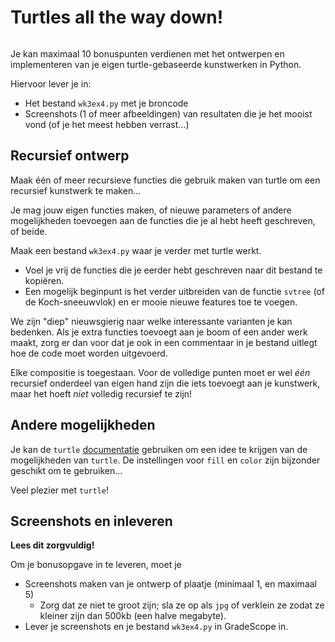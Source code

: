 # Turtles all the way down!

```{include} ../class/problems/turtles_tot_het_einde.md
```

Je kan maximaal 10 bonuspunten verdienen met het ontwerpen en implementeren van je eigen turtle-gebaseerde kunstwerken in Python.

Hiervoor lever je in:

* Het bestand `wk3ex4.py` met je broncode
* Screenshots (1 of meer afbeeldingen) van resultaten die je het mooist vond (of je het meest hebben verrast...)

## Recursief ontwerp

Maak één of meer recursieve functies die gebruik maken van turtle om een recursief kunstwerk te maken...

Je mag jouw eigen functies maken, of nieuwe parameters of andere mogelijkheden toevoegen aan de functies die je al hebt heeft geschreven, of beide.

Maak een bestand `wk3ex4.py` waar je verder met turtle werkt.

* Voel je vrij de functies die je eerder hebt geschreven naar dit bestand te kopiëren.
* Een mogelijk beginpunt is het verder uitbreiden van de functie `svtree` (of de Koch-sneeuwvlok) en er mooie nieuwe features toe te voegen.

We zijn "diep" nieuwsgierig naar welke interessante varianten je kan bedenken. Als je extra functies toevoegt aan je boom of een ander werk maakt, zorg er dan voor dat je ook in een commentaar in je bestand uitlegt hoe de code moet worden uitgevoerd.

Elke compositie is toegestaan. Voor de volledige punten moet er wel *één* recursief onderdeel van eigen hand zijn die iets toevoegt aan je kunstwerk, maar het hoeft *niet* volledig recursief te zijn!

## Andere mogelijkheden

Je kan de `turtle` [documentatie](https://docs.python.org/3/library/turtle.html) gebruiken om een idee te krijgen van de mogelijkheden van `turtle`. De instellingen voor `fill` en `color` zijn bijzonder geschikt om te gebruiken...

Veel plezier met `turtle`!

## Screenshots en inleveren

**Lees dit zorgvuldig!**

Om je bonusopgave in te leveren, moet je

* Screenshots maken van je ontwerp of plaatje (minimaal 1, en maximaal 5)
    * Zorg dat ze niet te groot zijn; sla ze op als `jpg` of verklein ze zodat ze kleiner zijn dan 500kb (een halve megabyte).
* Lever je screenshots en je bestand `wk3ex4.py` in GradeScope in.
